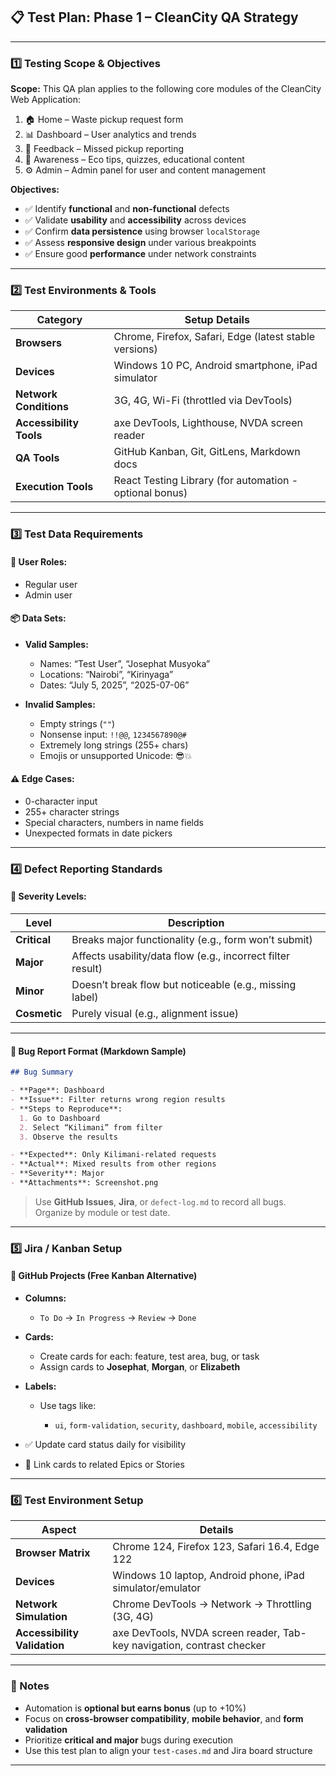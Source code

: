 ## 📋 Test Plan: Phase 1 – CleanCity QA Strategy

---

### 1️⃣ Testing Scope & Objectives

**Scope:**
This QA plan applies to the following core modules of the CleanCity Web Application:

1. 🏠 Home – Waste pickup request form
2. 📊 Dashboard – User analytics and trends
3. 📣 Feedback – Missed pickup reporting
4. 🌱 Awareness – Eco tips, quizzes, educational content
5. ⚙️ Admin – Admin panel for user and content management

**Objectives:**

* ✅ Identify **functional** and **non-functional** defects
* ✅ Validate **usability** and **accessibility** across devices
* ✅ Confirm **data persistence** using browser `localStorage`
* ✅ Assess **responsive design** under various breakpoints
* ✅ Ensure good **performance** under network constraints

---

### 2️⃣ Test Environments & Tools

| Category                | Setup Details                                           |
| ----------------------- | ------------------------------------------------------- |
| **Browsers**            | Chrome, Firefox, Safari, Edge (latest stable versions)  |
| **Devices**             | Windows 10 PC, Android smartphone, iPad simulator       |
| **Network Conditions**  | 3G, 4G, Wi-Fi (throttled via DevTools)                  |
| **Accessibility Tools** | axe DevTools, Lighthouse, NVDA screen reader            |
| **QA Tools**            | GitHub Kanban, Git, GitLens, Markdown docs              |
| **Execution Tools**     | React Testing Library (for automation - optional bonus) |

---

### 3️⃣ Test Data Requirements

#### 👥 User Roles:

* Regular user
* Admin user

#### 📦 Data Sets:

* **Valid Samples:**

  * Names: “Test User”, “Josephat Musyoka”
  * Locations: “Nairobi”, “Kirinyaga”
  * Dates: “July 5, 2025”, “2025-07-06”

* **Invalid Samples:**

  * Empty strings (`""`)
  * Nonsense input: `!!@@`, `1234567890@#`
  * Extremely long strings (255+ chars)
  * Emojis or unsupported Unicode: 😎💥

#### ⚠️ Edge Cases:

* 0-character input
* 255+ character strings
* Special characters, numbers in name fields
* Unexpected formats in date pickers

---

### 4️⃣ Defect Reporting Standards

#### 🔺 Severity Levels:

| Level        | Description                                                 |
| ------------ | ----------------------------------------------------------- |
| **Critical** | Breaks major functionality (e.g., form won’t submit)        |
| **Major**    | Affects usability/data flow (e.g., incorrect filter result) |
| **Minor**    | Doesn’t break flow but noticeable (e.g., missing label)     |
| **Cosmetic** | Purely visual (e.g., alignment issue)                       |

---

#### 🐞 Bug Report Format (Markdown Sample)

```markdown
## Bug Summary

- **Page**: Dashboard  
- **Issue**: Filter returns wrong region results  
- **Steps to Reproduce**:  
  1. Go to Dashboard  
  2. Select “Kilimani” from filter  
  3. Observe the results  

- **Expected**: Only Kilimani-related requests  
- **Actual**: Mixed results from other regions  
- **Severity**: Major  
- **Attachments**: Screenshot.png
```

> Use **GitHub Issues**, **Jira**, or `defect-log.md` to record all bugs. Organize by module or test date.

---

### 5️⃣ Jira / Kanban Setup

#### 📌 GitHub Projects (Free Kanban Alternative)

* **Columns:**

  * `To Do` → `In Progress` → `Review` → `Done`

* **Cards:**

  * Create cards for each: feature, test area, bug, or task
  * Assign cards to **Josephat**, **Morgan**, or **Elizabeth**

* **Labels:**

  * Use tags like:

    * `ui`, `form-validation`, `security`, `dashboard`, `mobile`, `accessibility`

* ✅ Update card status daily for visibility

* 📎 Link cards to related Epics or Stories

---

### 6️⃣ Test Environment Setup

| Aspect                       | Details                                                                |
| ---------------------------- | ---------------------------------------------------------------------- |
| **Browser Matrix**           | Chrome 124, Firefox 123, Safari 16.4, Edge 122                         |
| **Devices**                  | Windows 10 laptop, Android phone, iPad simulator/emulator              |
| **Network Simulation**       | Chrome DevTools → Network → Throttling (3G, 4G)                        |
| **Accessibility Validation** | axe DevTools, NVDA screen reader, Tab-key navigation, contrast checker |

---

### 🧠 Notes

* Automation is **optional but earns bonus** (up to +10%)
* Focus on **cross-browser compatibility**, **mobile behavior**, and **form validation**
* Prioritize **critical and major** bugs during execution
* Use this test plan to align your `test-cases.md` and Jira board structure

---
